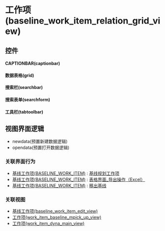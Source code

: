 # 工作项(baseline_work_item_relation_grid_view)  <!-- {docsify-ignore-all} -->



## 控件
#### CAPTIONBAR(captionbar)
#### 数据表格(grid)
#### 搜索栏(searchbar)
#### 搜索表单(searchform)
#### 工具栏(tabtoolbar)

## 视图界面逻辑
  * newdata(预置新建数据逻辑)
  * opendata(预置打开数据逻辑)


### 关联界面行为
  * [基线工作项(BASELINE_WORK_ITEM)](module/ProjMgmt/baseline_work_item) : [基线规划工作项](module/ProjMgmt/baseline_work_item#界面行为)
  * [基线工作项(BASELINE_WORK_ITEM)](module/ProjMgmt/baseline_work_item) : [表格界面_导出操作（Excel）](module/ProjMgmt/baseline_work_item#界面行为)
  * [基线工作项(BASELINE_WORK_ITEM)](module/ProjMgmt/baseline_work_item) : [移出基线](module/ProjMgmt/baseline_work_item#界面行为)

### 关联视图
  * [基线工作项(baseline_work_item_edit_view)](app/view/baseline_work_item_edit_view)
  * [工作项(work_item_baseline_mpick_up_view)](app/view/work_item_baseline_mpick_up_view)
  * [工作项(work_item_dyna_main_view)](app/view/work_item_dyna_main_view)

<script>
 const { createApp } = Vue
  createApp({
    data() {
      return {

      }
    }
  }).use(ElementPlus).mount('#app')
</script>